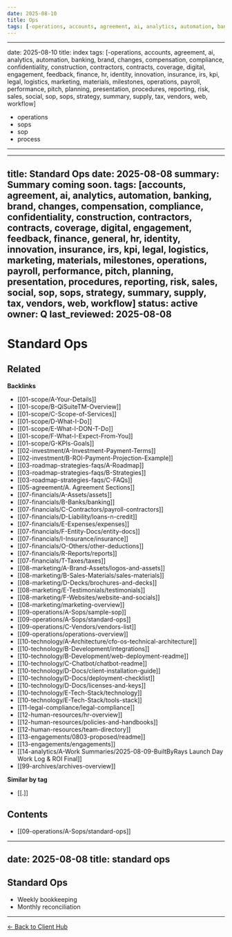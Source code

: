 ```yaml
---
date: 2025-08-10
title: Ops
tags: [-operations, accounts, agreement, ai, analytics, automation, banking, brand, changes, compensation, compliance, confidentiality, construction, contractors, contracts, coverage, digital, engagement, feedback, finance, hr, identity, innovation, insurance, irs, kpi, legal, logistics, marketing, materials, milestones, operations, payroll, performance, pitch, planning, presentation, procedures, process, reporting, risk, sales, social, sop, sops, strategy, summary, supply, tax, vendors, web, workflow]
---
```

---
date: 2025-08-10
title: index
tags: [-operations, accounts, agreement, ai, analytics, automation, banking, brand, changes, compensation, compliance, confidentiality, construction, contractors, contracts, coverage, digital, engagement, feedback, finance, hr, identity, innovation, insurance, irs, kpi, legal, logistics, marketing, materials, milestones, operations, payroll, performance, pitch, planning, presentation, procedures, reporting, risk, sales, social, sop, sops, strategy, summary, supply, tax, vendors, web, workflow]
  - operations
  - sops
  - sop
  - process
---
---
title: Standard Ops
date: 2025-08-08
summary: Summary coming soon.
tags: [accounts, agreement, ai, analytics, automation, banking, brand, changes, compensation, compliance, confidentiality, construction, contractors, contracts, coverage, digital, engagement, feedback, finance, general, hr, identity, innovation, insurance, irs, kpi, legal, logistics, marketing, materials, milestones, operations, payroll, performance, pitch, planning, presentation, procedures, reporting, risk, sales, social, sop, sops, strategy, summary, supply, tax, vendors, web, workflow]
status: active
owner: Q
last_reviewed: 2025-08-08
---
# Standard Ops

<!-- RELATED:START -->

## Related
**Backlinks**
- [[01-scope/A-Your-Details]]
- [[01-scope/B-QiSuiteTM-Overview]]
- [[01-scope/C-Scope-of-Services]]
- [[01-scope/D-What-I-Do]]
- [[01-scope/E-What-I-DON-T-Do]]
- [[01-scope/F-What-I-Expect-From-You]]
- [[01-scope/G-KPIs-Goals]]
- [[02-investment/A-Investment-Payment-Terms]]
- [[02-investment/B-ROI-Payment-Projection-Example]]
- [[03-roadmap-strategies-faqs/A-Roadmap]]
- [[03-roadmap-strategies-faqs/B-Strategies]]
- [[03-roadmap-strategies-faqs/C-FAQs]]
- [[05-agreement/A. Agreement Sections]]
- [[07-financials/A-Assets/assets]]
- [[07-financials/B-Banks/banking]]
- [[07-financials/C-Contractors/payroll-contractors]]
- [[07-financials/D-Liability/loans-n-credit]]
- [[07-financials/E-Expenses/expenses]]
- [[07-financials/F-Entity-Docs/entity-docs]]
- [[07-financials/I-Insurance/insurance]]
- [[07-financials/O-Others/other-deductions]]
- [[07-financials/R-Reports/reports]]
- [[07-financials/T-Taxes/taxes]]
- [[08-marketing/A-Brand-Assets/logos-and-assets]]
- [[08-marketing/B-Sales-Materials/sales-materials]]
- [[08-marketing/D-Decks/brochures-and-decks]]
- [[08-marketing/E-Testimonials/testimonials]]
- [[08-marketing/F-Websites/website-and-socials]]
- [[08-marketing/marketing-overview]]
- [[09-operations/A-Sops/sample-sop]]
- [[09-operations/A-Sops/standard-ops]]
- [[09-operations/C-Vendors/vendors-list]]
- [[09-operations/operations-overview]]
- [[10-technology/A-Architecture/cfo-os-technical-architecture]]
- [[10-technology/B-Development/integrations]]
- [[10-technology/B-Development/web-deployment-readme]]
- [[10-technology/C-Chatbot/chatbot-readme]]
- [[10-technology/D-Docs/client-installation-guide]]
- [[10-technology/D-Docs/deployment-checklist]]
- [[10-technology/D-Docs/licenses-and-keys]]
- [[10-technology/E-Tech-Stack/technology]]
- [[10-technology/E-Tech-Stack/tools-stack]]
- [[11-legal-compliance/legal-compliance]]
- [[12-human-resources/hr-overview]]
- [[12-human-resources/policies-and-handbooks]]
- [[12-human-resources/team-directory]]
- [[13-engagements/0803-proposed/readme]]
- [[13-engagements/engagements]]
- [[14-analytics/A-Work Summaries/2025-08-09-BuiltByRays Launch Day Work Log & ROI Final]]
- [[99-archives/archives-overview]]

**Similar by tag**
- [[.]]

<!-- RELATED:END -->


<!-- AUTO-TOC:START -->

## Contents
- [[09-operations/A-Sops/standard-ops]]

<!-- AUTO-TOC:END -->


---
date: 2025-08-08
title: standard ops
---
## Standard Ops
- Weekly bookkeeping
- Monthly reconciliation

---
[← Back to Client Hub](https://www.builtbyrays.com/Client-Vault/portal)
